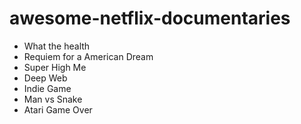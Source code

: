 # awesome-netflix-documentaries

- What the health
- Requiem for a American Dream
- Super High Me
- Deep Web
- Indie Game
- Man vs Snake
- Atari Game Over
